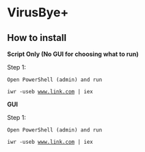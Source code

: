 # VirusBye+
How to install
-
<b>
Script Only (No GUI for choosing what to run)
</b>

Step 1:

<code>Open PowerShell (admin) and run<pre>iwr -useb www.link.com | iex</code></pre>

<b>
GUI
</b>

Step 1:

<code>Open PowerShell (admin) and run<pre>iwr -useb www.link.com | iex</pre></code>